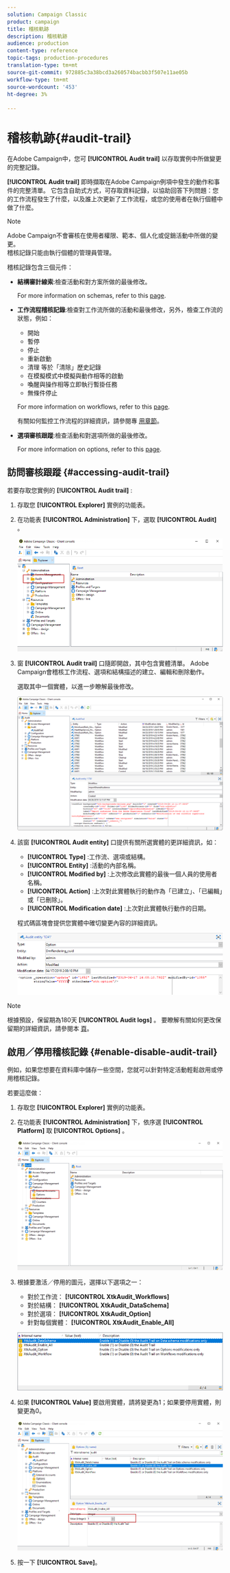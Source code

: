 ```yaml
---
solution: Campaign Classic
product: campaign
title: 稽核軌跡
description: 稽核軌跡
audience: production
content-type: reference
topic-tags: production-procedures
translation-type: tm+mt
source-git-commit: 972885c3a38bcd3a260574bacbb3f507e11ae05b
workflow-type: tm+mt
source-wordcount: '453'
ht-degree: 3%

---
```



# 稽核軌跡{#audit-trail}

在Adobe Campaign中，您可 **[!UICONTROL Audit trail]** 以存取實例中所做變更的完整記錄。

**[!UICONTROL Audit trail]** 即時擷取在Adobe Campaign例項中發生的動作和事件的完整清單。 它包含自助式方式，可存取資料記錄，以協助回答下列問題：您的工作流程發生了什麼，以及誰上次更新了工作流程，或您的使用者在執行個體中做了什麼。

>[!NOTE]
>
>Adobe Campaign不會審核在使用者權限、範本、個人化或促銷活動中所做的變更。\
>稽核記錄只能由執行個體的管理員管理。

稽核記錄包含三個元件：

* **結構審計線索**:檢查活動和對方案所做的最後修改。

   For more information on schemas, refer to this [page](../../configuration/using/data-schemas.md).

* **工作流程稽核記錄**:檢查對工作流所做的活動和最後修改，另外，檢查工作流的狀態，例如：

   * 開始
   * 暫停
   * 停止
   * 重新啟動
   * 清理 等於「清除」歷史記錄
   * 在模擬模式中模擬與動作相等的啟動
   * 喚醒與操作相等立即執行暫掛任務
   * 無條件停止

   For more information on workflows, refer to this [page](../../workflow/using/about-workflows.md).

   有關如何監控工作流程的詳細資訊，請參閱專 [用章節](../../workflow/using/monitoring-workflow-execution.md)。

* **選項審核跟蹤**:檢查活動和對選項所做的最後修改。

   For more information on options, refer to this [page](../../installation/using/configuring-campaign-options.md).

## 訪問審核跟蹤 {#accessing-audit-trail}

若要存取您實例的 **[!UICONTROL Audit trail]** :

1. 存取您 **[!UICONTROL Explorer]** 實例的功能表。
1. 在功能表 **[!UICONTROL Administration]** 下，選取 **[!UICONTROL Audit]** 。

   ![](assets/audit_trail_1.png)

1. 窗 **[!UICONTROL Audit trail]** 口隨即開啟，其中包含實體清單。 Adobe Campaign會稽核工作流程、選項和結構描述的建立、編輯和刪除動作。

   選取其中一個實體，以進一步瞭解最後修改。

   ![](assets/audit_trail_2.png)

1. 該窗 **[!UICONTROL Audit entity]** 口提供有關所選實體的更詳細資訊，如：

   * **[!UICONTROL Type]** :工作流、選項或結構。
   * **[!UICONTROL Entity]** :活動的內部名稱。
   * **[!UICONTROL Modified by]** :上次修改此實體的最後一個人員的使用者名稱。
   * **[!UICONTROL Action]** :上次對此實體執行的動作為「已建立」、「已編輯」或「已刪除」。
   * **[!UICONTROL Modification date]** :上次對此實體執行動作的日期。

   程式碼區塊會提供您實體中確切變更內容的詳細資訊。

   ![](assets/audit_trail_3.png)

>[!NOTE]
>
>根據預設，保留期為180天 **[!UICONTROL Audit logs]** 。 要瞭解有關如何更改保留期的詳細資訊，請參閱本 [頁](../../production/using/database-cleanup-workflow.md#deployment-wizard)。

## 啟用／停用稽核記錄 {#enable-disable-audit-trail}

例如，如果您想要在資料庫中儲存一些空間，您就可以針對特定活動輕鬆啟用或停用稽核記錄。

若要這麼做：

1. 存取您 **[!UICONTROL Explorer]** 實例的功能表。
1. 在功能表 **[!UICONTROL Administration]** 下，依序選 **[!UICONTROL Platform]** 取 **[!UICONTROL Options]** 。

   ![](assets/audit_trail_4.png)

1. 根據要激活／停用的圖元，選擇以下選項之一：

   * 對於工作流： **[!UICONTROL XtkAudit_Workflows]**
   * 對於結構： **[!UICONTROL XtkAudit_DataSchema]**
   * 對於選項： **[!UICONTROL XtkAudit_Option]**
   * 針對每個實體： **[!UICONTROL XtkAudit_Enable_All]**

   ![](assets/audit_trail_5.png)

1. 如果 **[!UICONTROL Value]** 要啟用實體，請將變更為1；如果要停用實體，則變更為0。

   ![](assets/audit_trail_6.png)

1. 按一下 **[!UICONTROL Save]**。

